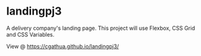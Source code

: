 # landingpj3
 A delivery company's landing page. This project will use Flexbox, CSS Grid and CSS Variables.
 
 View @ https://cgathua.github.io/landingpj3/
